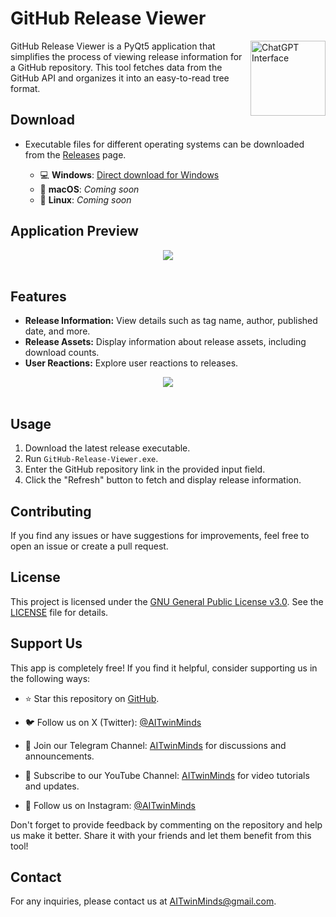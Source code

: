 # GitHub Release Viewer

<img align="right" width="120" height="120" src="https://github.com/AITwinMinds/GitHub-Release-Viewer/assets/127874551/0219f7a0-8e75-490c-8464-55a9172819ff" alt="ChatGPT Interface">

GitHub Release Viewer is a PyQt5 application that simplifies the process of viewing release information for a GitHub repository. This tool fetches data from the GitHub API and organizes it into an easy-to-read tree format.


## Download

- Executable files for different operating systems can be downloaded from the [Releases](https://github.com/AITwinMinds/GitHub-Release-Viewer/releases) page.

  - 💻 **Windows**: [Direct download for Windows](https://github.com/AITwinMinds/GitHub-Release-Viewer/releases/latest/download/GitHub-Release-Viewer.exe)
  - 🍏 **macOS**: *Coming soon*
  - 🐧 **Linux**: *Coming soon*

## Application Preview

<div align="center">
  <img src="https://github.com/AITwinMinds/GitHub-Release-Viewer/assets/127874551/a552a385-9f3c-44ea-b75a-68920547e0e6" />
</div>
<br>

## Features

- **Release Information:** View details such as tag name, author, published date, and more.
- **Release Assets:** Display information about release assets, including download counts.
- **User Reactions:** Explore user reactions to releases.

<div align="center">
  <img src="https://github.com/AITwinMinds/GitHub-Release-Viewer/assets/127874551/e599fa58-5249-4ab8-a55e-0f47df8eb479" />
</div>
<br>

## Usage

1. Download the latest release executable.
2. Run `GitHub-Release-Viewer.exe`.
3. Enter the GitHub repository link in the provided input field.
4. Click the "Refresh" button to fetch and display release information.

## Contributing

If you find any issues or have suggestions for improvements, feel free to open an issue or create a pull request.

## License

This project is licensed under the [GNU General Public License v3.0](LICENSE). See the [LICENSE](LICENSE) file for details.

## Support Us

This app is completely free! If you find it helpful, consider supporting us in the following ways:

- ⭐ Star this repository on [GitHub](https://github.com/AITwinMinds/GitHub-Release-Viewer).
  
- 🐦 Follow us on X (Twitter): [@AITwinMinds](https://twitter.com/AITwinMinds)

- 📣 Join our Telegram Channel: [AITwinMinds](https://t.me/AITwinMinds) for discussions and announcements.

- 🎥 Subscribe to our YouTube Channel: [AITwinMinds](https://www.youtube.com/@AITwinMinds) for video tutorials and updates.

- 📸 Follow us on Instagram: [@AITwinMinds](https://www.instagram.com/AITwinMinds)


Don't forget to provide feedback by commenting on the repository and help us make it better. Share it with your friends and let them benefit from this tool!

## Contact

For any inquiries, please contact us at [AITwinMinds@gmail.com](mailto:AITwinMinds@gmail.com).

